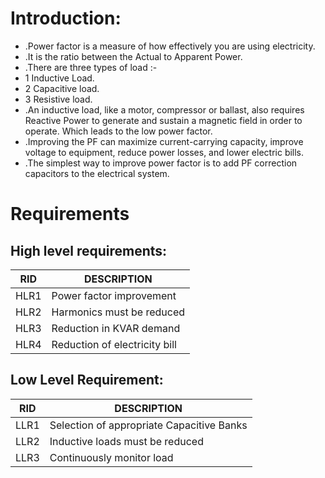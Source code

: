 # Introduction:

- .Power factor is a measure of how effectively you are using electricity.
- .It is the ratio between the Actual to Apparent Power.
- .There are three types of load :-
- 1 Inductive Load.
- 2 Capacitive load.
- 3 Resistive load.
- .An inductive load, like a motor, compressor or ballast, also requires Reactive Power to generate and sustain a magnetic field in order to operate. Which leads to the            low power factor.
- .Improving the PF can maximize current-carrying capacity, improve voltage to equipment, reduce power losses, and lower electric bills.
- .The simplest way to improve power factor is to add PF correction capacitors to the electrical system.

# Requirements

## High level requirements:

|RID	|DESCRIPTION |
|---- |----|
|HLR1	|Power factor improvement |
|HLR2	|Harmonics must be reduced |
|HLR3	|Reduction in KVAR demand |
|HLR4	|Reduction of electricity bill |

## Low Level Requirement:

|RID	|DESCRIPTION |
|---- |----|
|LLR1	|Selection of appropriate Capacitive Banks |
|LLR2	|Inductive loads must be reduced |
|LLR3	|Continuously monitor load |




